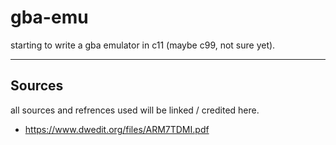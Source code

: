 # gba-emu

starting to write a gba emulator in c11 (maybe c99, not sure yet).

----

## Sources

all sources and refrences used will be linked / credited here.

- <https://www.dwedit.org/files/ARM7TDMI.pdf>
